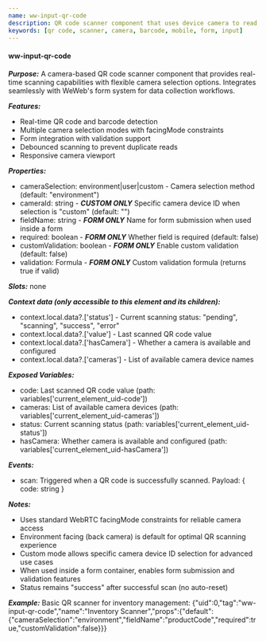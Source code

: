 ```yaml
---
name: ww-input-qr-code
description: QR code scanner component that uses device camera to read QR codes and barcode formats in real-time
keywords: [qr code, scanner, camera, barcode, mobile, form, input]
---
```


#### ww-input-qr-code

***Purpose:***
A camera-based QR code scanner component that provides real-time scanning capabilities with flexible camera selection options. Integrates seamlessly with WeWeb's form system for data collection workflows.

***Features:***
- Real-time QR code and barcode detection
- Multiple camera selection modes with facingMode constraints
- Form integration with validation support
- Debounced scanning to prevent duplicate reads
- Responsive camera viewport

***Properties:***
- cameraSelection: environment|user|custom - Camera selection method (default: "environment")
- cameraId: string - ***CUSTOM ONLY*** Specific camera device ID when selection is "custom" (default: "")
- fieldName: string - ***FORM ONLY*** Name for form submission when used inside a form
- required: boolean - ***FORM ONLY*** Whether field is required (default: false)
- customValidation: boolean - ***FORM ONLY*** Enable custom validation (default: false)
- validation: Formula - ***FORM ONLY*** Custom validation formula (returns true if valid)

***Slots:*** none

***Context data (only accessible to this element and its children):***
- context.local.data?.['status'] - Current scanning status: "pending", "scanning", "success", "error"
- context.local.data?.['value'] - Last scanned QR code value
- context.local.data?.['hasCamera'] - Whether a camera is available and configured
- context.local.data?.['cameras'] - List of available camera device names

***Exposed Variables:***
- code: Last scanned QR code value (path: variables['current_element_uid-code'])
- cameras: List of available camera devices (path: variables['current_element_uid-cameras'])
- status: Current scanning status (path: variables['current_element_uid-status'])
- hasCamera: Whether camera is available and configured (path: variables['current_element_uid-hasCamera'])

***Events:***
- scan: Triggered when a QR code is successfully scanned. Payload: { code: string }

***Notes:***
- Uses standard WebRTC facingMode constraints for reliable camera access
- Environment facing (back camera) is default for optimal QR scanning experience
- Custom mode allows specific camera device ID selection for advanced use cases
- When used inside a form container, enables form submission and validation features
- Status remains "success" after successful scan (no auto-reset)

***Example:***
Basic QR scanner for inventory management:
<elements>
{"uid":0,"tag":"ww-input-qr-code","name":"Inventory Scanner","props":{"default":{"cameraSelection":"environment","fieldName":"productCode","required":true,"customValidation":false}}}
</elements>